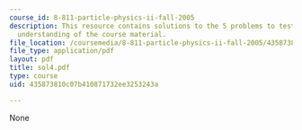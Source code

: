 ```yaml
---
course_id: 8-811-particle-physics-ii-fall-2005
description: This resource contains solutions to the 5 problems to test the student's
  understanding of the course material.
file_location: /coursemedia/8-811-particle-physics-ii-fall-2005/435873810c07b410871732ee3253243a_sol4.pdf
file_type: application/pdf
layout: pdf
title: sol4.pdf
type: course
uid: 435873810c07b410871732ee3253243a

---
```

None